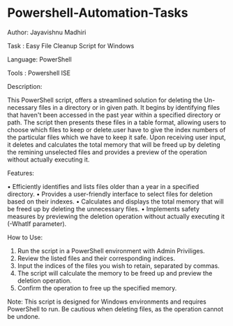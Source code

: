 # Powershell-Automation-Tasks

Author: Jayavishnu Madhiri

Task  : Easy File Cleanup Script for Windows

Language: PowerShell

Tools : Powershell ISE

Description:

This PowerShell script, offers a streamlined solution for deleting the Un-necessary files in a directory or in given path. It begins by identifying files that haven't been accessed in the past year within a specified directory or path. The script then presents these files in a table format, allowing users to choose which files to keep or delete.user have to give the index numbers of the particular files which we have to keep it safe. Upon receiving user input, it deletes and  calculates the total memory that will be freed up by deleting the remining unselected files and provides a preview of the operation without actually executing it.

Features:

•	Efficiently identifies and lists files older than a year in a specified directory.
•	Provides a user-friendly interface to select files for deletion based on their indexes.
•	Calculates and displays the total memory that will be freed up by deleting the unnecessary files.
•	Implements safety measures by previewing the deletion operation without actually executing it (-WhatIf parameter).

How to Use:

1.	Run the script in a PowerShell environment with Admin Priviliges.
2.	Review the listed files and their corresponding indices.
3.	Input the indices of the files you wish to retain, separated by commas.
4.	The script will calculate the memory to be freed up and preview the deletion operation.
5.	Confirm the operation to free up the specified memory.
   
Note: This script is designed for Windows environments and requires PowerShell to run. Be cautious when deleting files, as the operation cannot be undone.

